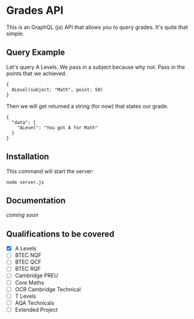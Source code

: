 # Grades API

This is an GraphQL (js) API that allows you to query grades. It's quite that simple.

## Query Example

Let's query A Levels. We pass in a subject because why not. Pass in the points that we achieved.

```
{
  ALevel(subject: "Math", point: 50)
}
```

Then we will get returned a string (for now) that states our grade.

```
{
  "data": {
    "ALevel": "You got A for Math"
  }
}
```

## Installation

This command will start the server:

```shell
node server.js
```

## Documentation

*coming soon*

## Qualifications to be covered

- [X] A Levels
- [ ] BTEC NQF
- [ ] BTEC QCF
- [ ] BTEC RQF
- [ ] Cambridge PREU
- [ ] Core Maths
- [ ] OCR Cambridge Technical
- [ ] T Levels
- [ ] AQA Technicals
- [ ] Extended Project
